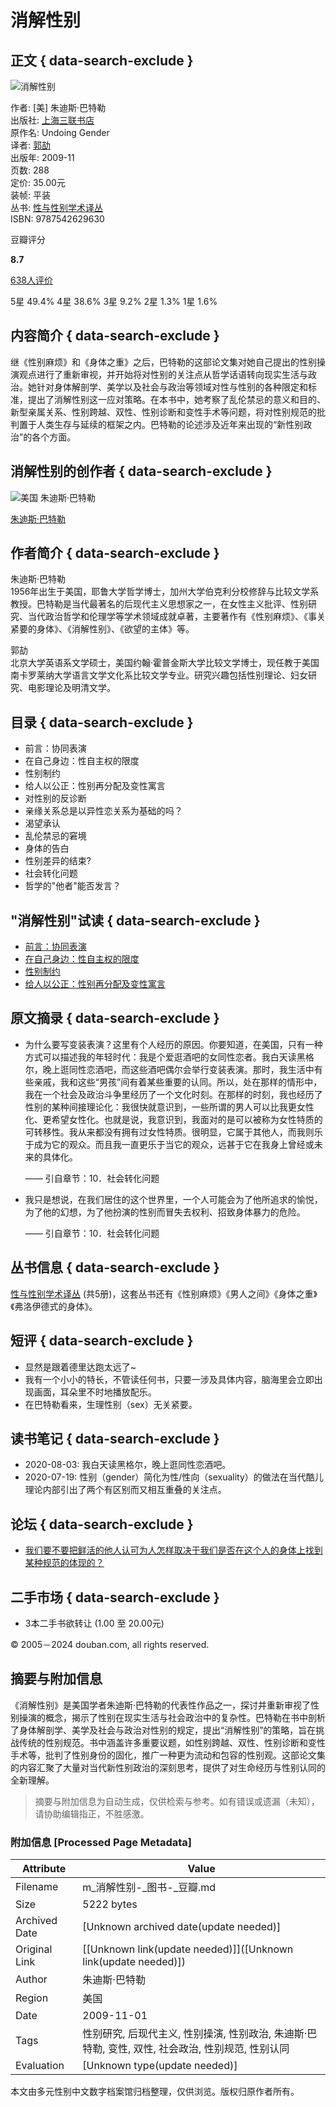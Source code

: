 # 消解性别

## 正文 { data-search-exclude }


![消解性别](https://img1.doubanio.com/view/subject/s/public/s4019458.jpg)

作者: [美] 朱迪斯·巴特勒  
出版社: [上海三联书店](https://book.douban.com/press/2723)  
原作名: Undoing Gender  
译者: [郭劼](https://search.douban.com/search?cat=1001&q=%E9%83%AD%E5%8A%BC)  
出版年: 2009-11  
页数: 288  
定价: 35.00元  
装帧: 平装  
丛书: [性与性别学术译丛](https://book.douban.com/series/9472)  
ISBN: 9787542629630

豆瓣评分

**8.7**

[638人评价](comments)

5星 49.4% 4星 38.6% 3星 9.2% 2星 1.3% 1星 1.6%

## 内容简介 { data-search-exclude }

继《性别麻烦》和《身体之重》之后，巴特勒的这部论文集对她自己提出的性别操演观点进行了重新审视，并开始将对性别的关注点从哲学话语转向现实生活与政治。她针对身体解剖学、美学以及社会与政治等领域对性与性别的各种限定和标准，提出了消解性别这一应对策略。在本书中，她考察了乱伦禁忌的意义和目的、新型亲属关系、性别跨越、双性、性别诊断和变性手术等问题，将对性别规范的批判置于人类生存与延续的框架之内。巴特勒的论述涉及近年来出现的“新性别政治”的各个方面。

## 消解性别的创作者 { data-search-exclude }

![美国 朱迪斯·巴特勒](https://img1.doubanio.com/view/personage/m/public/b39f81a59c0e5864238a70f2041daa78.jpg)

[朱迪斯·巴特勒](https://book.douban.com/author/331739/)

## 作者简介 { data-search-exclude }

朱迪斯·巴特勒  
1956年出生于美国，耶鲁大学哲学博士，加州大学伯克利分校修辞与比较文学系教授。巴特勒是当代最著名的后现代主义思想家之一，在女性主义批评、性别研究、当代政治哲学和伦理学等学术领域成就卓著，主要著作有《性别麻烦》、《事关紧要的身体》、《消解性别》、《欲望的主体》等。

郭劼  
北京大学英语系文学硕士，美国约翰·霍普金斯大学比较文学博士，现任教于美国南卡罗莱纳大学语言文学文化系比较文学专业。研究兴趣包括性别理论、妇女研究、电影理论及明清文学。

## 目录 { data-search-exclude }

- 前言：协同表演
- 在自己身边：性自主权的限度
- 性别制约
- 给人以公正：性别再分配及变性寓言
- 对性别的反诊断
- 亲缘关系总是以异性恋关系为基础的吗？
- 渴望承认
- 乱伦禁忌的窘境
- 身体的告白
- 性别差异的结束?
- 社会转化问题
- 哲学的"他者"能否发言？

## "消解性别"试读 { data-search-exclude }

- [前言：协同表演](https://book.douban.com/reading/10761728/)
- [在自己身边：性自主权的限度](https://book.douban.com/reading/10761749/)
- [性别制约](https://book.douban.com/reading/10761753/)
- [给人以公正：性别再分配及变性寓言](https://book.douban.com/reading/10761798/)

## 原文摘录 { data-search-exclude }

- 为什么要写变装表演？这里有个人经历的原因。你要知道，在美国，只有一种方式可以描述我的年轻时代：我是个爱逛酒吧的女同性恋者。我白天读黑格尔，晚上逛同性恋酒吧，而这些酒吧偶尔会举行变装表演。那时，我生活中有些亲戚，我和这些“男孩”间有着某些重要的认同。所以，处在那样的情形中，我在一个社会及政治斗争里经历了一个文化时刻。在那样的时刻，我也经历了性别的某种间接理论化：我很快就意识到，一些所谓的男人可以比我更女性化、更希望女性化。也就是说，我意识到，我面对的是可以被称为女性特质的可转移性。我从来都没有拥有过女性特质。很明显，它属于其他人，而我则乐于成为它的观众。而且我一直更乐于当它的观众，远甚于它在我身上曾经或未来的具体化。

    —— 引自章节：10．社会转化问题

- 我只是想说，在我们居住的这个世界里，一个人可能会为了他所追求的愉悦，为了他的幻想，为了他扮演的性别而冒失去权利、招致身体暴力的危险。

    —— 引自章节：10．社会转化问题

## 丛书信息 { data-search-exclude }

[性与性别学术译丛](https://book.douban.com/series/9472) (共5册)，这套丛书还有《性别麻烦》《男人之间》《身体之重》《弗洛伊德式的身体》。

## 短评 { data-search-exclude }

- 显然是跟着德里达跑太远了~
- 我有一个小小的特长，不管读任何书，只要一涉及具体内容，脑海里会立即出现画面，耳朵里不时地播放配乐。
- 在巴特勒看来，生理性别（sex）无关紧要。

## 读书笔记 { data-search-exclude }

- 2020-08-03: 我白天读黑格尔，晚上逛同性恋酒吧。  
- 2020-07-19: 性别（gender）简化为性/性向（sexuality）的做法在当代酷儿理论内部引出了两个有区别而又相互重叠的关注点。

## 论坛 { data-search-exclude }

- [我们要不要把鲜活的他人认可为人怎样取决于我们是否在这个人的身体上找到某种规范的体现的？](https://www.douban.com/subject/4091025/discussion/39852232/)
  
## 二手市场 { data-search-exclude }

- 3本二手书欲转让 (1.00 至 20.00元)

© 2005－2024 douban.com, all rights reserved.
<!-- tcd_original_link https://m.douban.com/book/subject/4091025/ -->


## 摘要与附加信息

<!-- tcd_abstract -->
《消解性别》是美国学者朱迪斯·巴特勒的代表性作品之一，探讨并重新审视了性别操演的概念，揭示了性别在现实生活与社会政治中的复杂性。巴特勒在书中剖析了身体解剖学、美学及社会与政治对性别的规定，提出“消解性别”的策略，旨在挑战传统的性别规范。书中涵盖许多重要议题，如性别跨越、双性、性别诊断和变性手术等，批判了性别身份的固化，推广一种更为流动和包容的性别观。这部论文集的内容汇聚了大量对当代新性别政治的深刻思考，提供了对生命经历与性别认同的全新理解。
<!-- tcd_abstract_end -->

> 摘要与附加信息为自动生成，仅供检索与参考。如有错误或遗漏（未知），请协助编辑指正，不胜感激。

### 附加信息 [Processed Page Metadata]

| Attribute       | Value                                  |
|-----------------|----------------------------------------|
| Filename        | m_消解性别-_图书-_豆瓣.md                             |
| Size            | 5222 bytes                           |
| Archived Date   | [Unknown archived date(update needed)]                             |
| Original Link   | [[Unknown link(update needed)]]([Unknown link(update needed)])                       |
| Author          | 朱迪斯·巴特勒                               |
| Region          | 美国                               |
| Date            | 2009-11-01                                 |
| Tags            | 性别研究, 后现代主义, 性别操演, 性别政治, 朱迪斯·巴特勒, 变性, 双性, 社会政治, 性别规范, 性别认同                                 |
| Evaluation            | [Unknown type(update needed)]                                 |
<!-- tcd_table_end -->

本文由多元性别中文数字档案馆归档整理，仅供浏览。版权归原作者所有。
